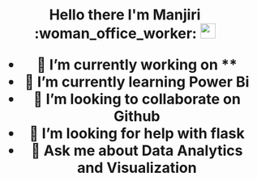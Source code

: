 <h1 align = "center"> Hello there I'm Manjiri :woman_office_worker: <img width="30px" src="https://media.tenor.com/images/3b388fe03da271d2674faf85eb7c3fcd/tenor.gif" / </h1> 

- 🔭 I’m currently working on **
- 🌱 I’m currently learning Power Bi
- 👯 I’m looking to collaborate on Github
- 🤔 I’m looking for help with flask
- 💬 Ask me about Data Analytics and Visualization



